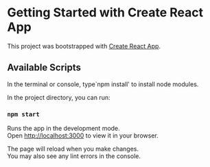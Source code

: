 # Getting Started with Create React App

This project was bootstrapped with [Create React App](https://github.com/facebook/create-react-app).

## Available Scripts

In the terminal or console, type`npm install' to install node modules.

In the project directory, you can run:

### `npm start`

Runs the app in the development mode.\
Open [http://localhost:3000](http://localhost:3000) to view it in your browser.

The page will reload when you make changes.\
You may also see any lint errors in the console.
